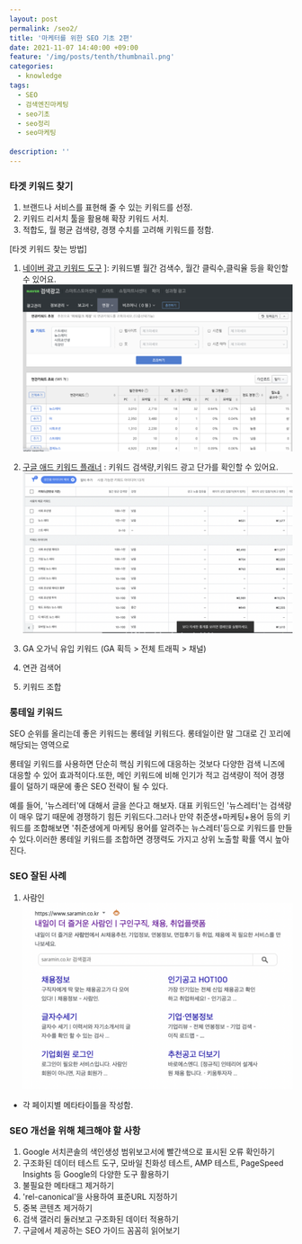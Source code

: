 ```yaml
---
layout: post
permalink: /seo2/
title: '마케터를 위한 SEO 기초 2편'
date: 2021-11-07 14:40:00 +09:00
feature: '/img/posts/tenth/thumbnail.png'
categories:
  - knowledge
tags:
  - SEO
  - 검색엔진마케팅
  - seo기초
  - seo정리
  - seo마케팅

description: ''
---
```


### **타겟 키워드 찾기**

1. 브랜드나 서비스를 표현해 줄 수 있는 키워드를 선정.
2. 키워드 리서치 툴을 활용해 확장 키워드 서치.
3. 적합도, 월 평균 검색량, 경쟁 수치를 고려해 키워드를 정함.

[타겟 키워드 찾는 방법]

1. [네이버 광고 키워드 도구](https://manage.searchad.naver.com)
]: 키워드별 월간 검색수, 월간 클릭수,클릭율 등을 확인할 수 있어요.
![sum](/img/posts/tenth/naverkeyword.png)

2. [구글 애드 키워드 플래너](https://ads.google.com/aw/keywordplanner)
: 키워드 검색량,키워드 광고 단가를 확인할 수 있어요.
![sum](/img/posts/tenth/googlekeyword.png)

3. GA 오가닉 유입 키워드 (GA 획득 > 전체 트래픽 > 채널)

4. 연관 검색어

5. 키워드 조합

### **롱테일 키워드**
SEO 순위를 올리는데 좋은 키워드는 롱테일 키워드다. 롱테일이란 말 그대로 긴 꼬리에 해당되는 영역으로

롱테일 키워드를 사용하면 단순히 핵심 키워드에 대응하는 것보다 다양한 검색 니즈에 대응할 수 있어 효과적이다.또한, 메인 키워드에 비해 인기가 적고 검색량이 적어 경쟁
률이 덜하기 때문에 좋은 SEO 전략이 될 수 있다.

예를 들어, '뉴스레터'에 대해서 글을 쓴다고 해보자.
대표 키워드인 '뉴스레터'는 검색량이 매우 많기 때문에 경쟁하기 힘든 키워드다.그러나 만약 취준생+마케팅+용어 등의 키워드를 조합해보면 '취준생에게 마케팅 용어를 알려주는 뉴스레터'등으로 키워드를 만들 수 있다.이러한 롱테일 키워드를 조합하면 경쟁력도 가지고 상위 노출할 확률 역시 높아진다.

### **SEO 잘된 사례**

1. 사람인
![sum](/img/posts/tenth/saramin1.png)
- 각 페이지별 메타타이틀을 작성함.


### **SEO 개선을 위해 체크해야 할 사항**
1. Google 서치콘솔의 색인생성 범위보고서에 빨간색으로 표시된 오류 확인하기
2. 구조화된 데이터 테스트 도구, 모바일 친화성 테스트, AMP 테스트, PageSpeed Insights 등 Google의 다양한 도구 활용하기
3. 불필요한 메타태그 제거하기
4. 'rel-canonical’을 사용하여 표준URL 지정하기
5. 중복 콘텐츠 제거하기
6. 검색 갤러리 둘러보고 구조화된 데이터 적용하기
7. 구글에서 제공하는 SEO 가이드 꼼꼼히 읽어보기
